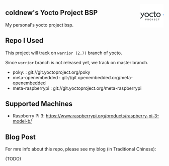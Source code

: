 <img src="https://raw.githubusercontent.com/coldnew/coldnew.github.io/hexo/source/avatars/yocto.png"
     align="right"/>



coldnew's Yocto Project BSP
-----------------------------

My personal's yocto project bsp.

## Repo I Used

This project will track on `warrior (2.7)` branch of yocto.

Since `warrior` branch is not released yet, we track on master branch.

- poky:             : git://git.yoctoproject.org/poky
- meta-openembedded : git://git.openembedded.org/meta-openembedded
- meta-raspberrypi  : git://git.yoctoproject.org/meta-raspberrypi

## Supported Machines

- Raspberry Pi 3: https://www.raspberrypi.org/products/raspberry-pi-3-model-b/

## Blog Post

For mre info about this repo, please see my blog (in Traditional Chinese):

(TODO)
